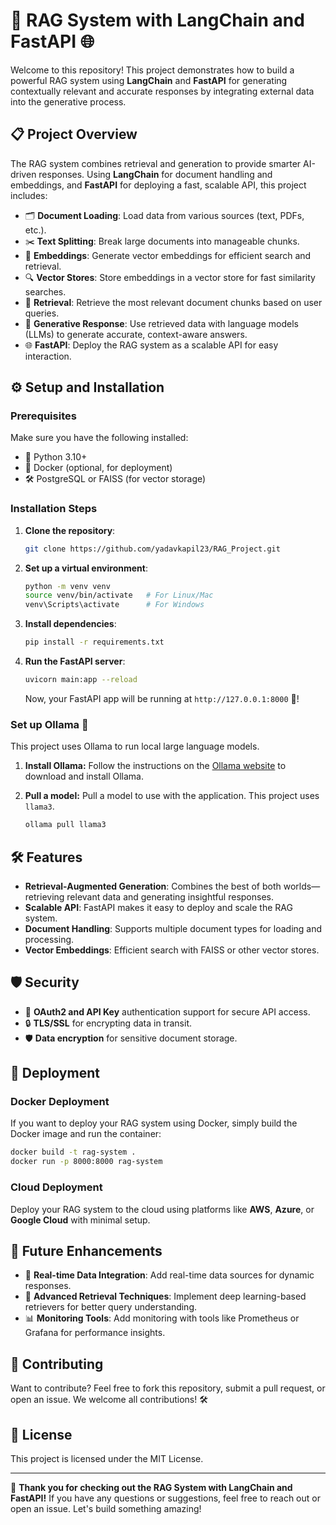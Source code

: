 

# 🚀 RAG System with LangChain and FastAPI 🌐

Welcome to this repository! This project demonstrates how to build a powerful RAG system using **LangChain** and **FastAPI** for generating contextually relevant and accurate responses by integrating external data into the generative process.

## 📋 Project Overview

The RAG system combines retrieval and generation to provide smarter AI-driven responses. Using **LangChain** for document handling and embeddings, and **FastAPI** for deploying a fast, scalable API, this project includes:

- 🗂️ **Document Loading**: Load data from various sources (text, PDFs, etc.).
- ✂️ **Text Splitting**: Break large documents into manageable chunks.
- 🧠 **Embeddings**: Generate vector embeddings for efficient search and retrieval.
- 🔍 **Vector Stores**: Store embeddings in a vector store for fast similarity searches.
- 🔧 **Retrieval**: Retrieve the most relevant document chunks based on user queries.
- 💬 **Generative Response**: Use retrieved data with language models (LLMs) to generate accurate, context-aware answers.
- 🌐 **FastAPI**: Deploy the RAG system as a scalable API for easy interaction.

## ⚙️ Setup and Installation

### Prerequisites

Make sure you have the following installed:
- 🐍 Python 3.10+
- 🐳 Docker (optional, for deployment)
- 🛠️ PostgreSQL or FAISS (for vector storage)

### Installation Steps

1. **Clone the repository**:
   ```bash
   git clone https://github.com/yadavkapil23/RAG_Project.git
   ```

2. **Set up a virtual environment**:
   ```bash
   python -m venv venv
   source venv/bin/activate   # For Linux/Mac
   venv\Scripts\activate      # For Windows
   ```

3. **Install dependencies**:
   ```bash
   pip install -r requirements.txt
   ```

4. **Run the FastAPI server**:
   ```bash
   uvicorn main:app --reload
   ```

   Now, your FastAPI app will be running at `http://127.0.0.1:8000` 🎉!

### Set up Ollama 🦙

This project uses Ollama to run local large language models.

1.  **Install Ollama:** Follow the instructions on the [Ollama website](https://ollama.ai/) to download and install Ollama.

2.  **Pull a model:** Pull a model to use with the application. This project uses `llama3`.
    ```bash
    ollama pull llama3
    ```


## 🛠️ Features

- **Retrieval-Augmented Generation**: Combines the best of both worlds—retrieving relevant data and generating insightful responses.
- **Scalable API**: FastAPI makes it easy to deploy and scale the RAG system.
- **Document Handling**: Supports multiple document types for loading and processing.
- **Vector Embeddings**: Efficient search with FAISS or other vector stores.

## 🛡️ Security

- 🔐 **OAuth2 and API Key** authentication support for secure API access.
- 🔒 **TLS/SSL** for encrypting data in transit.
- 🛡️ **Data encryption** for sensitive document storage.

## 🚀 Deployment

### Docker Deployment
If you want to deploy your RAG system using Docker, simply build the Docker image and run the container:

```bash
docker build -t rag-system .
docker run -p 8000:8000 rag-system
```

### Cloud Deployment
Deploy your RAG system to the cloud using platforms like **AWS**, **Azure**, or **Google Cloud** with minimal setup.

## 🧠 Future Enhancements

- 🔄 **Real-time Data Integration**: Add real-time data sources for dynamic responses.
- 🤖 **Advanced Retrieval Techniques**: Implement deep learning-based retrievers for better query understanding.
- 📊 **Monitoring Tools**: Add monitoring with tools like Prometheus or Grafana for performance insights.

## 🤝 Contributing

Want to contribute? Feel free to fork this repository, submit a pull request, or open an issue. We welcome all contributions! 🛠️

## 📄 License

This project is licensed under the MIT License.

---

🎉 **Thank you for checking out the RAG System with LangChain and FastAPI!** If you have any questions or suggestions, feel free to reach out or open an issue. Let's build something amazing!
